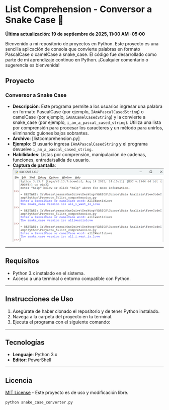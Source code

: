 # List Comprehension - Conversor a Snake Case 🐍

**Última actualización: 19 de septiembre de 2025, 11:00 AM -05:00**

Bienvenido a mi repositorio de proyectos en Python. Este proyecto es una sencilla aplicación de consola que convierte palabras en formato PascalCase o camelCase a snake_case. El código fue desarrollado como parte de mi aprendizaje continuo en Python. ¡Cualquier comentario o sugerencia es bienvenida!

## Proyecto

### Conversor a Snake Case
- **Descripción**: Este programa permite a los usuarios ingresar una palabra en formato PascalCase (por ejemplo, `IAmAPascalCasedString`) o camelCase (por ejemplo, `iAmACamelCasedString`) y la convierte a snake_case (por ejemplo, `i_am_a_pascal_cased_string`). Utiliza una lista por comprensión para procesar los caracteres y un método para unirlos, eliminando guiones bajos sobrantes.
- **Archivo**: [listcomprehension.py]
- **Ejemplo**: El usuario ingresa `IAmAPascalCasedString` y el programa devuelve `i_am_a_pascal_cased_string`.
- **Habilidades**: Listas por comprensión, manipulación de cadenas, funciones, entrada/salida de usuario.
- **Captura de pantalla**:
  ![Ejemplo Conversor](list_comprehension.png)

---

## Requisitos

- Python 3.x instalado en el sistema.
- Acceso a una terminal o entorno compatible con Python.

---

## Instrucciones de Uso

1. Asegúrate de haber clonado el repositorio y de tener Python instalado.
2. Navega a la carpeta del proyecto en tu terminal.
3. Ejecuta el programa con el siguiente comando:

---

## Tecnologías

-   **Lenguaje**: Python 3.x
-   **Editor**: PowerShell

---

## Licencia

[MIT License](LICENSE) - Este proyecto es de uso y modificación libre.

   ```bash
   python snake_case_converter.py
